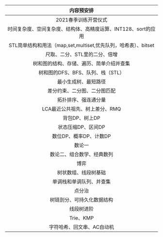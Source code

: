 |内容预安排|
|:--:|
| 2021春季训练开营仪式                                           |
| 时间复杂度、空间复杂度、结构体、高精度运算、INT128、sort的应用 |
| STL简单结构和用法（map,set,multiset,优先队列，哈希表）、bitset |
| 尺取、二分、STL里的二分、倍增                                  |
| 树和图的结构、存储、遍历、简单介绍并查集                       |
| 树和图的DFS、BFS、队列、栈（STL）                              |
| 最小生成树、最短路径                                           |
| 差分约束、二分图、二分图匹配                                   |
| 拓扑排序、强连通分量                                           |
| LCA最近公共祖先、树上差分、RMQ                                 |
| 背包DP、树上DP                                                 |
| 状态压缩DP、区间DP                                             |
| 数位DP、概率DP、计数DP                                         |
| 数论一                                                         |
| 数论二、组合数学、经典数列                                     |
| 博弈                                                           |
| 树状数组、线段树基础                                           |
| 单调栈和单调队列、并查集                                       |
| 点分治                                                         |
| 树链剖分、可持久化数据结构                                     |
| 线段树进阶                                                     |
| Trie、KMP                                                      |
| 字符哈希、回文串、AC自动机                                     |
